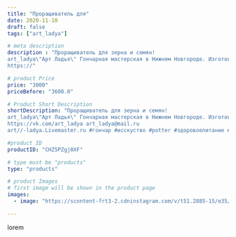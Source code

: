 ```yaml
---
title: "Проращиватель для"
date: 2020-11-10
draft: false
tags: ["art_ladya"]

# meta description
description : "Проращиватель для зерна и семян! 
art_ladya\"Арт Ладья\" Гончарная мастерская в Нижнем Новгороде. Изготовление керамики и мастер//-классы по обучению. 
https://"

# product Price
price: "3000"
priceBefore: "3600.0"

# Product Short Description
shortDescription: "Проращиватель для зерна и семян! 
art_ladya\"Арт Ладья\" Гончарная мастерская в Нижнем Новгороде. Изготовление керамики и мастер//-классы по обучению. 
https://vk.com/art_ladya art_ladya@mail.ru 
art//-ladya.Livemaster.ru #гончар #исскуство #potter #здоровоепитание #керамикаручнаяработа #гончарнаямастерская #керамиканазаказ #handmade #посудаизглины #керамика #гончарнаяпосуда #эксклюзивнаякерамика #painter #dishes #decor #ceramicar #nntoday #claygoods #restaurant #earthenware #ceramic #design #bowl #dish #plate #ceramicart #berries #проращиватель #проращивательсемян #проращивательдлязерна"

#product ID
productID: "CHZ5PZgj0XF"

# type must be "products"
type: "products"

# product Images
# first image will be shown in the product page
images:
  - image: "https://scontent-frt3-2.cdninstagram.com/v/t51.2885-15/e35/124145023_185978266414119_693164889883379370_n.jpg?_nc_ht=scontent-frt3-2.cdninstagram.com&_nc_cat=103&_nc_ohc=maKm2E3kNQsAX_MJAoZ&edm=APU89FABAAAA&ccb=7-4&oh=1754147de908ea47739579b4807c5f1e&oe=612BB15D&_nc_sid=86f79a&ig_cache_key=MjQzOTIzMjQyMDAzMDkyNDIyOQ%3D%3D.2-ccb7-4"

---
```

lorem
